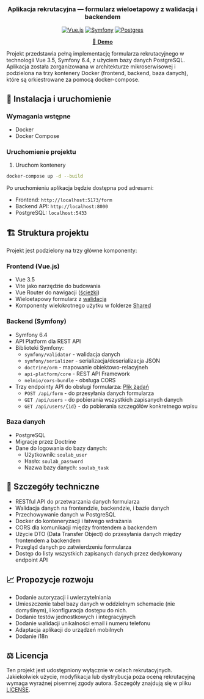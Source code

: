 <div align="center">
<h3>Aplikacja rekrutacyjna — formularz wieloetapowy z walidacją i backendem</h3>
<p>

[![Vue.js](https://img.shields.io/badge/Vue.js-4FC08D?logo=vuedotjs&logoColor=fff)](#) [![Symfony](https://img.shields.io/badge/Symfony-black?logo=symfony)](#) [![Postgres](https://img.shields.io/badge/PostgreSQL-%23316192.svg?logo=postgresql&logoColor=white)](#)

</p>

<p>

[🎥 **Demo**](/demo/e2e.mp4)

</p>

</div>

Projekt przedstawia pełną implementację formularza rekrutacyjnego w technologii Vue 3.5, Symfony 6.4, z użyciem bazy danych PostgreSQL. Aplikacja została zorganizowana w architekturze mikroserwisowej i podzielona na trzy kontenery Docker (frontend, backend, baza danych), które są orkiestrowane za pomocą docker-compose.

## 🚀 Instalacja i uruchomienie

### Wymagania wstępne

- Docker
- Docker Compose

### Uruchomienie projektu

1. Uruchom kontenery

```bash
docker-compose up -d --build
```

Po uruchomieniu aplikacja będzie dostępna pod adresami:

- Frontend: `http://localhost:5173/form`
- Backend API: `http://localhost:8000`
- PostgreSQL: `localhost:5433`

## 🏗 Struktura projektu

Projekt jest podzielony na trzy główne komponenty:

### Frontend (Vue.js)

- Vue 3.5
- Vite jako narzędzie do budowania
- Vue Router do nawigacji ([ścieżki](/frontend/src/router/index.js))
- Wieloetapowy formularz z [walidacją](/frontend/src/utils/validation.js)
- Komponenty wielokrotnego użytku w folderze [Shared](/frontend/src/components/shared/)

### Backend (Symfony)

- Symfony 6.4
- API Platform dla REST API
- Biblioteki Symfony:
  - `symfony/validator` - walidacja danych
  - `symfony/serializer` - serializacja/deserializacja JSON
  - `doctrine/orm` - mapowanie obiektowo-relacyjneh
  - `api-platform/core` - REST API Framework
  - `nelmio/cors-bundle` - obsługa CORS
- Trzy endpointy API do obsługi formularza: [Plik żądań](/backend/requests.HTTP)
  - `POST /api/form` - do przesyłania danych formularza
  - `GET /api/users` - do pobierania wszystkich zapisanych danych
  - `GET /api/users/{id}` - do pobierania szczegółów konkretnego wpisu

### Baza danych

- PostgreSQL
- Migracje przez Doctrine
- Dane do logowania do bazy danych:
  - Użytkownik: `soulab_user`
  - Hasło: `soulab_password`
  - Nazwa bazy danych: `soulab_task`

## 🔧 Szczegóły techniczne

- RESTful API do przetwarzania danych formularza
- Walidacja danych na frontendzie, backendzie, i bazie danych
- Przechowywanie danych w PostgreSQL
- Docker do konteneryzacji i łatwego wdrażania
- CORS dla komunikacji między frontendem a backendem
- Użycie DTO (Data Transfer Object) do przesyłania danych między frontendem a backendem
- Przegląd danych po zatwierdzeniu formularza
- Dostęp do listy wszystkich zapisanych danych przez dedykowany endpoint API

## 📈 Propozycje rozwoju

- Dodanie autoryzacji i uwierzytelniania
- Umieszczenie tabel bazy danych w oddzielnym schemacie (nie domyślnym), i konfiguracja dostępu do nich.
- Dodanie testów jednostkowych i integracyjnych
- Dodanie walidacji unikalności email i numeru telefonu
- Adaptacja aplikacji do urządzeń mobilnych
- Dodanie i18n

## ⚖️ Licencja

Ten projekt jest udostępniony wyłącznie w celach rekrutacyjnych. Jakiekolwiek użycie, modyfikacja lub dystrybucja poza oceną rekrutacyjną wymaga wyraźnej pisemnej zgody autora. Szczegóły znajdują się w pliku [LICENSE](LICENSE).

